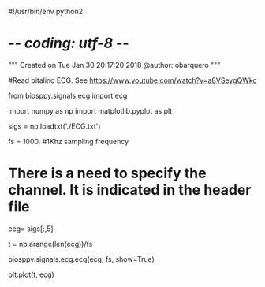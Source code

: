 #!/usr/bin/env python2
# -*- coding: utf-8 -*-
"""
Created on Tue Jan 30 20:17:20 2018
@author: obarquero
"""

#Read bitalino ECG. See https://www.youtube.com/watch?v=a8VSeygQWkc


from biosppy.signals.ecg import ecg

import numpy as np
import matplotlib.pyplot as plt

sigs = np.loadtxt('./ECG.txt')

fs = 1000. #1Khz sampling frequency

# There is a need to specify the channel. It is indicated in the header file
ecg= sigs[:,5]

t = np.arange(len(ecg))/fs


biosppy.signals.ecg.ecg(ecg, fs, show=True)

plt.plot(t, ecg)

